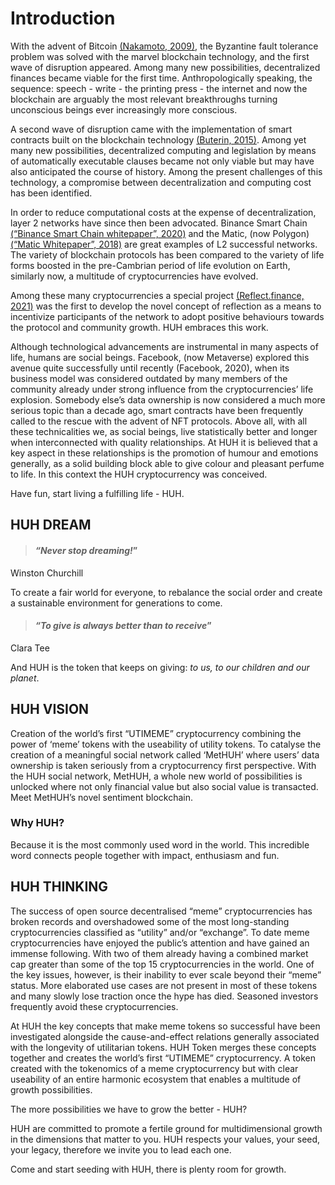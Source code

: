 # Introduction

With the advent of Bitcoin [(Nakamoto, 2009)](https://huh-token.gitbook.io/untitled/55QN1dmMDJKBzRVZ0szS/additional-info/references#references\_bitcoinwhitepaper), the Byzantine fault tolerance problem was solved with the marvel blockchain technology, and the first wave of disruption appeared. Among many new possibilities, decentralized finances became viable for the first time. Anthropologically speaking, the sequence: speech - write - the printing press - the internet and now the blockchain are arguably the most relevant breakthroughs turning unconscious beings ever increasingly more conscious.

A second wave of disruption came with the implementation of smart contracts built on the blockchain technology [(Buterin, 2015)](https://whitepaper.huh.social/additional-info/references#references\_ethereumwhitepaper). Among yet many new possibilities, decentralized computing and legislation by means of automatically executable clauses became not only viable but may have also anticipated the course of history. Among the present challenges of this technology, a compromise between decentralization and computing cost has been identified.

In order to reduce computational costs at the expense of decentralization, layer 2 networks have since then been advocated. Binance Smart Chain [(“Binance Smart Chain whitepaper”, 2020)](https://whitepaper.huh.social/additional-info/references#references\_bscwhitepaper) and the Matic, (now Polygon) [(“Matic Whitepaper”, 2018)](https://whitepaper.huh.social/additional-info/references#references\_maticwhitepaper) are great examples of L2 successful networks. The variety of blockchain protocols has been compared to the variety of life forms boosted in the pre-Cambrian period of life evolution on Earth, similarly now, a multitude of cryptocurrencies have evolved.

Among these many cryptocurrencies a special project [(Reflect.finance, 2021)](https://whitepaper.huh.social/additional-info/references#references\_reflectfinance) was the first to develop the novel concept of reflection as a means to incentivize participants of the network to adopt positive behaviours towards the protocol and community growth. HUH embraces this work.

Although technological advancements are instrumental in many aspects of life, humans are social beings. Facebook, (now Metaverse) explored this avenue quite successfully until recently (Facebook, 2020), when its business model was considered outdated by many members of the community already under strong influence from the cryptocurrencies’ life explosion. Somebody else’s data ownership is now considered a much more serious topic than a decade ago, smart contracts have been frequently called to the rescue with the advent of NFT protocols. Above all, with all these technicalities we, as social beings, live statistically better and longer when interconnected with quality relationships. At HUH it is believed that a key aspect in these relationships is the promotion of humour and emotions generally, as a solid building block able to give colour and pleasant perfume to life. In this context the HUH cryptocurrency was conceived.&#x20;

Have fun, start living a fulfilling life - HUH.

## HUH DREAM

> #### _“Never stop dreaming!_”

Winston Churchill

To create a fair world for everyone, to rebalance the social order and create a sustainable environment for generations to come.  &#x20;

> #### _“To give is always better than to receive_”

Clara Tee

And HUH is the token that keeps on giving: _to us, to our children and our planet_.

## HUH VISION

Creation of the world’s first “UTIMEME” cryptocurrency combining the power of ‘meme’ tokens with the useability of utility tokens. To catalyse the creation of a meaningful social network called ‘MetHUH’ where users’ data ownership is taken seriously from a cryptocurrency first perspective. With the HUH social network, MetHUH, a whole new world of possibilities is unlocked where not only financial value but also social value is transacted. Meet MetHUH’s novel sentiment blockchain.

### Why HUH?

Because it is the most commonly used word in the world. This incredible word connects people together with impact, enthusiasm and fun.

## HUH THINKING

The success of open source decentralised “meme” cryptocurrencies has broken records and overshadowed some of the most long-standing cryptocurrencies classified as “utility” and/or “exchange”. To date meme cryptocurrencies have enjoyed the public’s attention and have gained an immense following. With two of them already having a combined market cap greater than some of the top 15 cryptocurrencies in the world. One of the key issues, however, is their inability to ever scale beyond their “meme” status. More elaborated use cases are not present in most of these tokens and many slowly lose traction once the hype has died. Seasoned investors frequently avoid these cryptocurrencies.

At HUH the key concepts that make meme tokens so successful have been investigated alongside the cause-and-effect relations generally associated with the longevity of utilitarian tokens. HUH Token merges these concepts together and creates the world’s first “UTIMEME” cryptocurrency. A token created with the tokenomics of a meme cryptocurrency but with clear useability of an entire harmonic ecosystem that enables a multitude of growth possibilities.&#x20;

The more possibilities we have to grow the better - HUH?

HUH are committed to promote a fertile ground for multidimensional growth in the dimensions that matter to you. HUH respects your values, your seed, your legacy, therefore we invite you to lead each one.

Come and start seeding with HUH, there is plenty room for growth.
